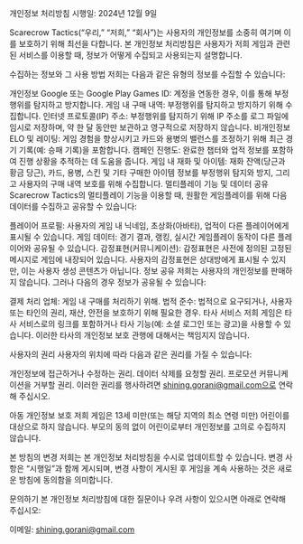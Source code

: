 개인정보 처리방침
시행일: 2024년 12월 9일

Scarecrow Tactics(“우리,” “저희,” “회사”)는 사용자의 개인정보를 소중히 여기며 이를 보호하기 위해 최선을 다합니다. 본 개인정보 처리방침은 사용자가 저희 게임과 관련된 서비스를 이용할 때, 정보가 어떻게 수집되고 사용되는지 설명합니다.

수집하는 정보와 그 사용 방법
저희는 다음과 같은 유형의 정보를 수집할 수 있습니다:

개인정보
Google 또는 Google Play Games ID: 계정을 연동한 경우, 이를 통해 부정행위를 탐지하고 방지합니다.
게임 내 구매 내역: 부정행위를 탐지하고 방지하기 위해 수집합니다.
인터넷 프로토콜(IP) 주소: 부정행위를 탐지하기 위해 IP 주소를 로그 파일에 임시로 저장하며, 약 한 달 동안만 보관하고 영구적으로 저장하지 않습니다.
비개인정보
ELO 및 레이팅: 게임 경험을 향상시키고 카드와 용병의 밸런스를 조정하기 위해 최근 경기 기록(예: 승패 기록)을 포함합니다.
캠페인 진행도: 완료한 챕터와 업적 정보를 포함하여 진행 상황을 추적하는 데 도움을 줍니다.
게임 내 재화 및 아이템: 재화 잔액(당근과 황금 당근), 카드, 용병, 스킨 및 기타 구매한 아이템 정보를 부정행위 탐지와 방지, 그리고 사용자의 구매 내역 보호를 위해 수집합니다.
멀티플레이 기능 및 데이터 공유
Scarecrow Tactics의 멀티플레이 기능을 이용할 때, 원활한 게임플레이를 위해 다음 데이터를 수집하고 공유할 수 있습니다:

플레이어 프로필: 사용자의 게임 내 닉네임, 초상화(아바타), 업적이 다른 플레이어에게 표시될 수 있습니다.
게임 데이터: 경기 결과, 랭킹, 실시간 게임플레이 동작이 다른 플레이어와 공유될 수 있습니다.
감정표현(커뮤니케이션): 감정표현은 사전에 정의된 고정된 메시지로 게임에 내장되어 있습니다. 사용자의 감정표현은 상대방에게 표시될 수 있지만, 이는 사용자 생성 콘텐츠가 아닙니다.
정보 공유
저희는 사용자의 개인정보를 판매하지 않습니다. 그러나 다음의 경우 정보가 공유될 수 있습니다:

결제 처리 업체: 게임 내 구매를 처리하기 위해.
법적 준수: 법적으로 요구되거나, 사용자 또는 타인의 권리, 재산, 안전을 보호하기 위해 필요한 경우.
타사 서비스
저희 게임은 타사 서비스로의 링크를 포함하거나 타사 기능(예: 소셜 로그인 또는 광고)을 사용할 수 있습니다. 이러한 타사의 개인정보 보호 관행에 대해서는 책임지지 않습니다.

사용자의 권리
사용자의 위치에 따라 다음과 같은 권리를 가질 수 있습니다:

개인정보에 접근하거나 수정하는 권리.
데이터 삭제를 요청할 권리.
프로모션 커뮤니케이션을 거부할 권리.
이러한 권리를 행사하려면 shining.gorani@gmail.com으로 연락해 주십시오.

아동 개인정보 보호
저희 게임은 13세 미만(또는 해당 지역의 최소 연령 미만) 어린이를 대상으로 하지 않습니다. 부모의 동의 없이 어린이로부터 개인정보를 고의로 수집하지 않습니다.

본 방침의 변경
저희는 본 개인정보 처리방침을 수시로 업데이트할 수 있습니다. 변경 사항은 “시행일”과 함께 게시되며, 변경 사항이 게시된 후 게임을 계속 사용하는 것은 새로운 방침에 동의함을 의미합니다.

문의하기
본 개인정보 처리방침에 대한 질문이나 우려 사항이 있으시면 아래로 연락해 주십시오:

이메일: shining.gorani@gmail.com

